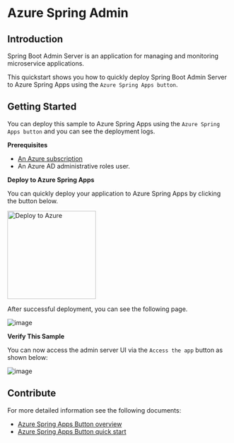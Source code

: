 # Azure Spring Admin

## Introduction

Spring Boot Admin Server is an application for managing and monitoring microservice applications.

This quickstart shows you how to quickly deploy Spring Boot Admin Server to Azure Spring Apps using the `Azure Spring Apps button`.

## Getting Started

You can deploy this sample to Azure Spring Apps using the `Azure Spring Apps button` and you can see the deployment logs.

**Prerequisites**

- [An Azure subscription](https://azure.microsoft.com/free/)
- An Azure AD administrative roles user.

**Deploy to Azure Spring Apps**

You can quickly deploy your application to Azure Spring Apps by clicking the button below.

<a href="http://localhost:8080/deploy.html?url=https://github.com/hui1110/azure-spring-admin" data-linktype="external">
    <img src="https://user-images.githubusercontent.com/58474919/236122963-8c0857bb-3822-4485-892a-445fa33f1612.png" alt="Deploy to Azure" width="200px" data-linktype="relative-path">
</a>

After successful deployment, you can see the following page.

![image](https://github.com/hui1110/azure-spring-admin/assets/58474919/3404d45f-32d4-42a1-93b8-0f38deb0bc94)

**Verify This Sample**

You can now access the admin server UI via the `Access the app` button as shown below:

![image](https://github.com/hui1110/azure-spring-admin/assets/58474919/2f03a0d8-4fd3-40cb-9973-e9f7638967d1)

## Contribute

For more detailed information see the following documents:

- [Azure Spring Apps Button overview](https://hui1110.github.io/NubesGen/asa-button/overview/)
- [Azure Spring Apps Button quick start](https://hui1110.github.io/NubesGen/asa-button/quick-start/)
